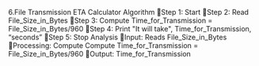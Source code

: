 6.File Transmission ETA Calculator
Algorithm
Step 1: Start
Step 2: Read File_Size_in_Bytes
Step 3: Compute Time_for_Transmission = File_Size_in_Bytes/960
Step 4: Print "It will take", Time_for_Transmission, “seconds”
Step 5: Stop
     Analysis
Input: Reads File_Size_in_Bytes
Processing: Compute Compute Time_for_Transmission = File_Size_in_Bytes/960
Output: Time_for_Transmission
